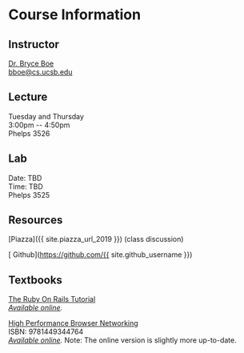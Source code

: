 # Course Information

## Instructor

[Dr. Bryce Boe](http://cs.ucsb.edu/~bboe)  
[bboe@cs.ucsb.edu](mailto:bboe@cs.ucsb.edu)

## Lecture

Tuesday and Thursday  
3:00pm -- 4:50pm  
Phelps 3526

## Lab

Date: TBD  
Time: TBD  
Phelps 3525

## Resources

[Piazza]({{ site.piazza_url_2019 }}) (class discussion)

[<i class="fa fa-github"></i> Github](https://github.com/{{ site.github_username }})

## Textbooks

[The Ruby On Rails Tutorial](https://www.railstutorial.org/)  
_[Available online](https://www.railstutorial.org/book)._

[High Performance Browser Networking](https://www.amazon.com/High-Performance-Browser-Networking-performance/dp/1449344763)  
ISBN: 9781449344764  
_[Available online](https://hpbn.co/)._
Note: The online version is slightly more up-to-date.

